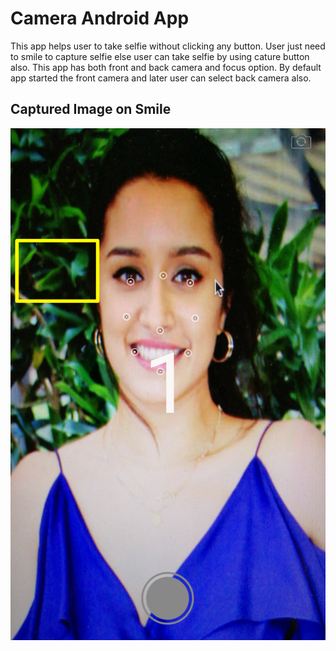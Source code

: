 # Camera Android App

This app helps user to take selfie without clicking any button. User just need to smile to capture selfie else user can take selfie by using cature button also. This app has both front and back camera and focus option. By default app started the front camera and later user can select back camera also.

## Captured Image on Smile

![alt text](https://github.com/CHIRANJIT1988/android-camera2-smile-detect-capture/blob/master/screenshot/IMG_20181223_164152.png)
